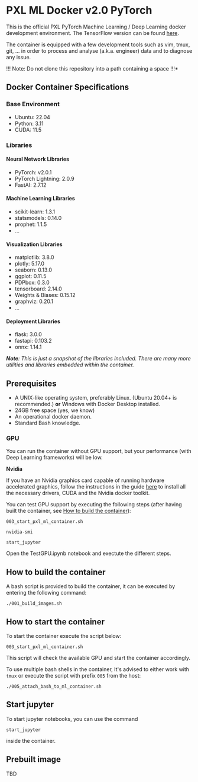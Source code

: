 # PXL ML Docker v2.0 PyTorch
This is the official PXL PyTorch Machine Learning / Deep Learning docker development environment.
The TensorFlow version can be found [here](https://github.com/PXLAIRobotics/PXL_ML_Docker_v2.0_TensorFlow).

The container is equipped with a few development tools such as vim, tmux, git,
... in order to process and analyse (a.k.a. engineer) data and to diagnose any
issue.

!!! Note: Do not clone this repository into a path containing a space !!!*

## Docker Container Specifications

### Base Environment

- Ubuntu: 22.04
- Python: 3.11
- CUDA: 11.5

### Libraries

#### Neural Network Libraries

- PyTorch: v2.0.1
- PyTorch Lightning: 2.0.9
- FastAI: 2.7.12

#### Machine Learning Libraries

- scikit-learn: 1.3.1
- statsmodels: 0.14.0
- prophet: 1.1.5
- ...

#### Visualization Libraries

- matplotlib: 3.8.0
- plotly: 5.17.0
- seaborn: 0.13.0
- ggplot: 0.11.5
- PDPbox: 0.3.0
- tensorboard: 2.14.0
- Weights & Biases: 0.15.12
- graphviz: 0.20.1
- ...

#### Deployment Libraries

- flask: 3.0.0
- fastapi: 0.103.2
- onnx: 1.14.1

_**Note**: This is just a snapshot of the libraries included. There are many more utilities and libraries embedded within the container._


## Prerequisites
* A UNIX-like operating system, preferably Linux. (Ubuntu 20.04+ is recommended.) **or** Windows with Docker Desktop installed.
* 24GB free space (yes, we know)
* An operational docker daemon.
* Standard Bash knowledge.

### GPU
You can run the container without GPU support, but your performance (with Deep Learning frameworks) will be low.

**Nvidia**

If you have an Nvidia graphics card capable of running hardware accelerated graphics, follow the instructions in the guide [here](CUDA%20Installation) to install all the necessary drivers, CUDA and the Nvidia docker toolkit. 

You can test GPU support by executing the following steps (after having built the container, see [How to build the container](https://github.com/PXLAIRobotics/PXL_ML_Docker_v2.0/tree/main#how-to-build-the-container)):

```
003_start_pxl_ml_container.sh
```

```
nvidia-smi
```

```
start_jupyter
```

Open the TestGPU.ipynb notebook and exectute the different steps.
 
## How to build the container
A bash script is provided to build the container, it can be executed by entering
the following command:

```
./001_build_images.sh
```

## How to start the container
To start the container execute the script below:

```
003_start_pxl_ml_container.sh
```
This script will check the available GPU and start the container accordingly.

To use multiple bash shells in the container, It's advised to either work with
`tmux` or execute the script with prefix `005` from the host:

```
./005_attach_bash_to_ml_container.sh
```

## Start jupyter
To start jupyter notebooks, you can use the command
```
start_jupyter
```
inside the container.

## Prebuilt image
TBD
